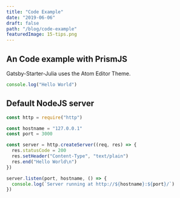 ```yaml
---
title: "Code Example"
date: "2019-06-06"
draft: false
path: "/blog/code-example"
featuredImage: 15-tips.png
---
```


## An Code example with PrismJS

Gatsby-Starter-Julia uses the Atom Editor Theme.

```js
console.log("Hello World")
```

## Default NodeJS server

```js
const http = require("http")

const hostname = "127.0.0.1"
const port = 3000

const server = http.createServer((req, res) => {
  res.statusCode = 200
  res.setHeader("Content-Type", "text/plain")
  res.end("Hello World\n")
})

server.listen(port, hostname, () => {
  console.log(`Server running at http://${hostname}:${port}/`)
})
```
